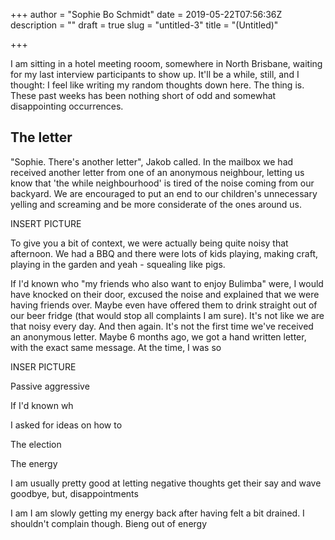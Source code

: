 +++
author = "Sophie Bo Schmidt"
date = 2019-05-22T07:56:36Z
description = ""
draft = true
slug = "untitled-3"
title = "(Untitled)"

+++


I am sitting in a hotel meeting rooom, somewhere in North Brisbane, waiting for my last interview participants to show up. It'll be a while, still, and I thought: I feel like writing my random thoughts down here. The thing is. These past weeks has been nothing short of odd and somewhat disappointing occurrences.

## The letter

"Sophie. There's another letter", Jakob called. In the mailbox we had received another letter from one of an anonymous neighbour, letting us know that 'the while neighbourhood' is tired of the noise coming from our backyard. We are encouraged to put an end to our children's unnecessary yelling and screaming and be more considerate of the ones around us.

INSERT PICTURE

To give you a bit of context, we were actually being quite noisy that afternoon. We had a BBQ and there were lots of kids playing, making craft, playing in the garden and yeah - squealing like pigs.

If I'd known who "my friends who also want to enjoy Bulimba" were, I would have knocked on their door, excused the noise and explained that we were having friends over. Maybe even have offered them to drink straight out of our beer fridge (that would stop all complaints I am sure). It's not like we are that noisy every day. And then again. It's not the first time we've received an anonymous letter. Maybe 6 months ago, we got a hand written letter, with the exact same message. At the time, I was so

INSER PICTURE

Passive aggressive





If I'd known wh

I asked for ideas on how to

The election



The energy

I am usually pretty good at letting negative thoughts get their say and wave goodbye, but, disappointments

I am I am slowly getting my energy back after having felt a bit drained. I shouldn't complain though. Bieng out of energy


